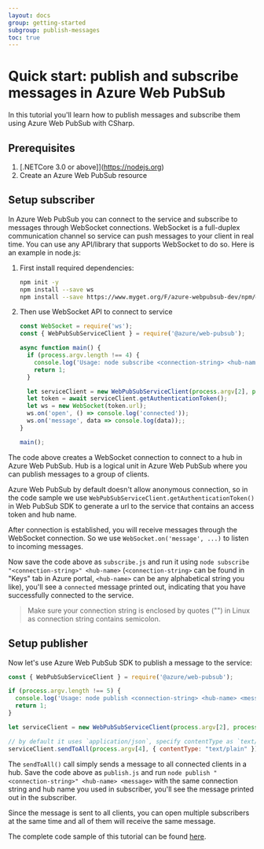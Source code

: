 ```yaml
---
layout: docs
group: getting-started
subgroup: publish-messages
toc: true
---
```


# Quick start: publish and subscribe messages in Azure Web PubSub

In this tutorial you'll learn how to publish messages and subscribe them using Azure Web PubSub with CSharp.

## Prerequisites

1. [.NETCore 3.0 or above]](https://nodejs.org)
2. Create an Azure Web PubSub resource

## Setup subscriber

In Azure Web PubSub you can connect to the service and subscribe to messages through WebSocket connections. WebSocket is a full-duplex communication channel so service can push messages to your client in real time. You can use any API/library that supports WebSocket to do so. Here is an example in node.js:

1.  First install required dependencies:

    ```bash
    npm init -y
    npm install --save ws
    npm install --save https://www.myget.org/F/azure-webpubsub-dev/npm/@azure/web-pubsub/-/1.0.0-preview.2

    ```

2.  Then use WebSocket API to connect to service

    ```javascript
    const WebSocket = require('ws');
    const { WebPubSubServiceClient } = require('@azure/web-pubsub');

    async function main() {
      if (process.argv.length !== 4) {
        console.log('Usage: node subscribe <connection-string> <hub-name>');
        return 1;
      }

      let serviceClient = new WebPubSubServiceClient(process.argv[2], process.argv[3]);
      let token = await serviceClient.getAuthenticationToken();
      let ws = new WebSocket(token.url);
      ws.on('open', () => console.log('connected'));
      ws.on('message', data => console.log(data));;
    }

    main();
    ```

The code above creates a WebSocket connection to connect to a hub in Azure Web PubSub. Hub is a logical unit in Azure Web PubSub where you can publish messages to a group of clients.

Azure Web PubSub by default doesn't allow anonymous connection, so in the code sample we use `WebPubSubServiceClient.getAuthenticationToken()` in Web PubSub SDK to generate a url to the service that contains an access token and hub name.

After connection is established, you will receive messages through the WebSocket connection. So we use `WebSocket.on('message', ...)` to listen to incoming messages.

Now save the code above as `subscribe.js` and run it using `node subscribe "<connection-string>" <hub-name>` (`<connection-string>` can be found in "Keys" tab in Azure portal, `<hub-name>` can be any alphabetical string you like), you'll see a `connected` message printed out, indicating that you have successfully connected to the service.

> Make sure your connection string is enclosed by quotes ("") in Linux as connection string contains semicolon.

## Setup publisher

Now let's use Azure Web PubSub SDK to publish a message to the service:

```javascript
const { WebPubSubServiceClient } = require('@azure/web-pubsub');

if (process.argv.length !== 5) {
  console.log('Usage: node publish <connection-string> <hub-name> <message>');
  return 1;
}

let serviceClient = new WebPubSubServiceClient(process.argv[2], process.argv[3]);

// by default it uses `application/json`, specify contentType as `text/plain` if you want plain-text
serviceClient.sendToAll(process.argv[4], { contentType: "text/plain" });
```

The `sendToAll()` call simply sends a message to all connected clients in a hub. Save the code above as `publish.js` and run `node publish "<connection-string>" <hub-name> <message>` with the same connection string and hub name you used in subscriber, you'll see the message printed out in the subscriber.

Since the message is sent to all clients, you can open multiple subscribers at the same time and all of them will receive the same message.

The complete code sample of this tutorial can be found [here](https://github.com/Azure/azure-webpubsub/tree/main/samples/javascript/pubsub/).